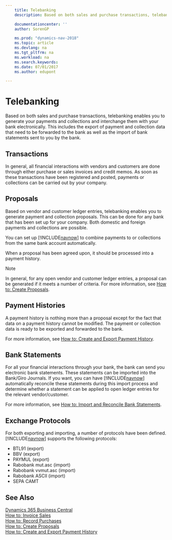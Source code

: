 ```yaml
---
    title: Telebanking
    description: Based on both sales and purchase transactions, telebanking enables you to generate your payments and collections and interchange them with your bank electronically.

    documentationcenter: ''
    author: SorenGP

    ms.prod: "dynamics-nav-2018"
    ms.topic: article
    ms.devlang: na
    ms.tgt_pltfrm: na
    ms.workload: na
    ms.search.keywords:
    ms.date: 07/01/2017
    ms.author: edupont

---
```

# Telebanking
Based on both sales and purchase transactions, telebanking enables you to generate your payments and collections and interchange them with your bank electronically. This includes the export of payment and collection data that need to be forwarded to the bank as well as the import of bank statements sent to you by the bank.  

## Transactions  
In general, all financial interactions with vendors and customers are done through either purchase or sales invoices and credit memos. As soon as these transactions have been registered and posted, payments or collections can be carried out by your company.  

## Proposals  
Based on vendor and customer ledger entries, telebanking enables you to generate payment and collection proposals. This can be done for any bank that has been set up for your company. Both domestic and foreign payments and collections are possible.  

You can set up [!INCLUDE[navnow](../../includes/navnow_md.md)] to combine payments to or collections from the same bank account automatically.  

When a proposal has been agreed upon, it should be processed into a payment history.  

> [!NOTE]  
>  In general, for any open vendor and customer ledger entries, a proposal can be generated if it meets a number of criteria. For more information, see [How to: Create Proposals](how-to-create-proposals.md).  

## Payment Histories  
A payment history is nothing more than a proposal except for the fact that data on a payment history cannot be modified. The payment or collection data is ready to be exported and forwarded to the bank.  

 For more information, see [How to: Create and Export Payment History](how-to-create-and-export-payment-history.md).  

## Bank Statements  
 For all your financial interactions through your bank, the bank can send you electronic bank statements. These statements can be imported into the Bank/Giro Journals. If you want, you can have [!INCLUDE[navnow](../../includes/navnow_md.md)] automatically reconcile these statements during this import process and determine whether a statement can be applied to open ledger entries for the relevant vendor/customer.  

 For more information, see [How to: Import and Reconcile Bank Statements](how-to-import-and-reconcile-bank-statements.md).  

## Exchange Protocols  
 For both exporting and importing, a number of protocols have been defined. [!INCLUDE[navnow](../../includes/navnow_md.md)] supports the following protocols:  

- BTL91 (export)  
- BBV (export)  
- PAYMUL (export)  
- Rabobank mut.asc (import)  
- Rabobank vvmut.asc (import)  
- Rabobank ASCII (import)  
- SEPA CAMT  

## See Also
[Dynamics 365 Business Central](https://docs.microsoft.com/dynamics365/business-central/)  
[How to: Invoice Sales](../../sales-how-invoice-sales.md)   
 [How to: Record Purchases](../../purchasing-how-record-purchases.md)   
 [How to: Create Proposals](how-to-create-proposals.md)   
 [How to: Create and Export Payment History](how-to-create-and-export-payment-history.md)
